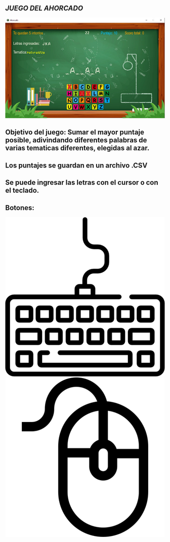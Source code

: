 
## _JUEGO DEL AHORCADO_
![juego](Readme/Captura.PNG)
## Objetivo del juego: Sumar el mayor puntaje posible, adivindando diferentes palabras de varias tematicas diferentes, elegidas al azar.
## Los puntajes se guardan en un archivo .CSV
## Se puede ingresar las letras con el cursor o con el teclado.
## Botones: 
![teclado](Readme/teclado.png)
![mouse](Readme/mouse.png)
